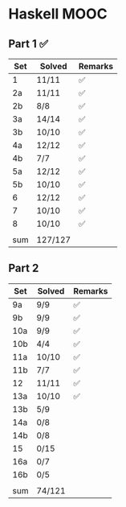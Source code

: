 # Haskell MOOC

## Part 1 ✅

| Set | Solved  | Remarks |
| --- | ------- | ------- |
| 1   | 11/11   | ✅      |
| 2a  | 11/11   | ✅      |
| 2b  | 8/8     | ✅      |
| 3a  | 14/14   | ✅      |
| 3b  | 10/10   | ✅      |
| 4a  | 12/12   | ✅      |
| 4b  | 7/7     | ✅      |
| 5a  | 12/12   | ✅      |
| 5b  | 10/10   | ✅      |
| 6   | 12/12   | ✅      |
| 7   | 10/10   | ✅      |
| 8   | 10/10   | ✅      |
|     |         |         |
| sum | 127/127 |         |

## Part 2

| Set | Solved | Remarks |
| --- | ------ | ------- |
| 9a  | 9/9    | ✅      |
| 9b  | 9/9    | ✅      |
| 10a | 9/9    | ✅      |
| 10b | 4/4    | ✅      |
| 11a | 10/10  | ✅      |
| 11b | 7/7    | ✅      |
| 12  | 11/11  | ✅      |
| 13a | 10/10  | ✅      |
| 13b | 5/9    |         |
| 14a | 0/8    |         |
| 14b | 0/8    |         |
| 15  | 0/15   |         |
| 16a | 0/7    |         |
| 16b | 0/5    |         |
|     |        |         |
| sum | 74/121 |         |
